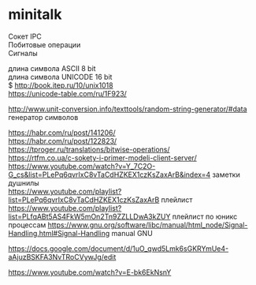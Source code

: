 # minitalk
Сокет IPC  
Побитовые операции  
Сигналы  
  
длина символа ASCII 8 bit  
длина символа UNICODE 16 bit  
$ http://book.itep.ru/10/unix1018  
https://unicode-table.com/ru/1F923/  

http://www.unit-conversion.info/texttools/random-string-generator/#data генератор символов

https://habr.com/ru/post/141206/  
https://habr.com/ru/post/122823/  
https://tproger.ru/translations/bitwise-operations/  
https://rtfm.co.ua/c-sokety-i-primer-modeli-client-server/  
https://www.youtube.com/watch?v=Y_7C2O-G_cs&list=PLePq6qvrIxC8vTaCdHZKEX1czKsZaxArB&index=4 заметки душнилы  
https://www.youtube.com/playlist?list=PLePq6qvrIxC8vTaCdHZKEX1czKsZaxArB плейлист
https://www.youtube.com/playlist?list=PLfqABt5AS4FkW5mOn2Tn9ZZLLDwA3kZUY  плейлист по юникс процессам
https://www.gnu.org/software/libc/manual/html_node/Signal-Handling.html#Signal-Handling manual GNU  
  
https://docs.google.com/document/d/1uO_qwd5Lmk6sGKRYmUe4-aAjuzBSKFA3NvTRoCVywJg/edit  
  
https://www.youtube.com/watch?v=E-bk6EkNsnY  

  
